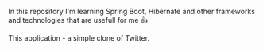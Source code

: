 In this repository I'm learning Spring Boot, Hibernate and other frameworks and technologies that are usefull for me :+1:

This application - a simple clone of Twitter.